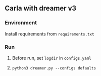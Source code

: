 ## Carla with dreamer v3
### Environment
Install requirements from `requirements.txt`
### Run
1. Before run, set `logdir` in `configs.yaml`


2. `python3 dreamer.py --configs defaults`

